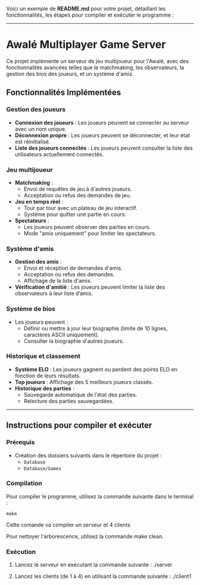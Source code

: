 Voici un exemple de **README.md** pour votre projet, détaillant les fonctionnalités, les étapes pour compiler et exécuter le programme :

---

# Awalé Multiplayer Game Server

Ce projet implémente un serveur de jeu multijoueur pour l'Awalé, avec des fonctionnalités avancées telles que le matchmaking, les observateurs, la gestion des bios des joueurs, et un système d'amis.

## Fonctionnalités Implémentées

### Gestion des joueurs
- **Connexion des joueurs** : Les joueurs peuvent se connecter au serveur avec un nom unique.
- **Déconnexion propre** : Les joueurs peuvent se déconnecter, et leur état est réinitialisé.
- **Liste des joueurs connectés** : Les joueurs peuvent consulter la liste des utilisateurs actuellement connectés.

### Jeu multijoueur
- **Matchmaking** :
  - Envoi de requêtes de jeu à d'autres joueurs.
  - Acceptation ou refus des demandes de jeu.
- **Jeu en temps réel** :
  - Tour par tour avec un plateau de jeu interactif.
  - Système pour quitter une partie en cours.
- **Spectateurs** :
  - Les joueurs peuvent observer des parties en cours.
  - Mode "amis uniquement" pour limiter les spectateurs.
  
### Système d'amis
- **Gestion des amis** :
  - Envoi et réception de demandes d'amis.
  - Acceptation ou refus des demandes.
  - Affichage de la liste d'amis.
- **Vérification d'amitié** : Les joueurs peuvent limiter la liste des observateurs à leur liste d’amis.

### Système de bios
- Les joueurs peuvent :
  - Définir ou mettre à jour leur biographie (limite de 10 lignes, caractères ASCII uniquement).
  - Consulter la biographie d'autres joueurs.

### Historique et classement
- **Système ELO** : Les joueurs gagnent ou perdent des points ELO en fonction de leurs résultats.
- **Top joueurs** : Affichage des 5 meilleurs joueurs classés.
- **Historique des parties** :
  - Sauvegarde automatique de l'état des parties.
  - Relecture des parties sauvegardées.

---

## Instructions pour compiler et exécuter

### Prérequis
- Création des dossiers suivants dans le répertoire du projet :
  - `Database`
  - `Database/Games`

### Compilation
Pour compiler le programme, utilisez la commande suivante dans le terminal :

    make

Cette comande va compiler un serveur et 4 clients

Pour nettoyer l'arborescence, utilisez la commande make clean. 

### Exécution
1. Lancez le serveur en exécutant la commande suivante :
   ./server

2. Lancez les clients (de 1 à 4) en utilisant la commande suivante :
    ./client1 <ip du serveur> <nom du joueur>

